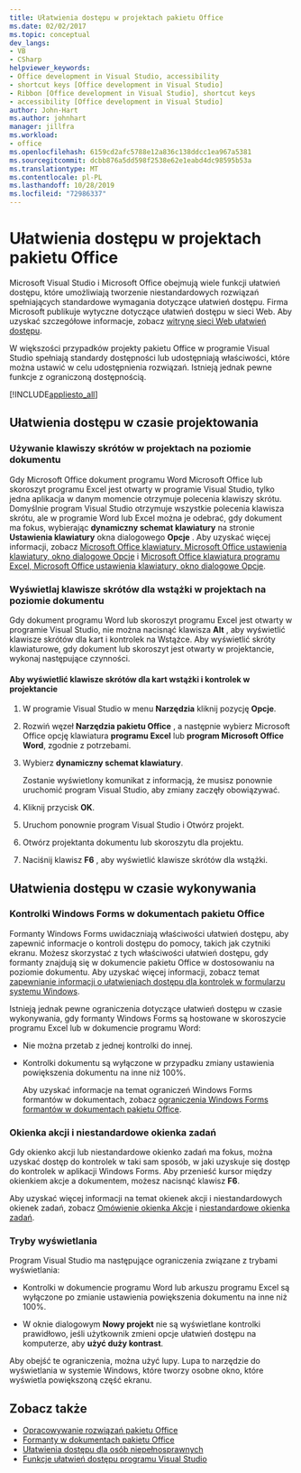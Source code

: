 ```yaml
---
title: Ułatwienia dostępu w projektach pakietu Office
ms.date: 02/02/2017
ms.topic: conceptual
dev_langs:
- VB
- CSharp
helpviewer_keywords:
- Office development in Visual Studio, accessibility
- shortcut keys [Office development in Visual Studio]
- Ribbon [Office development in Visual Studio], shortcut keys
- accessibility [Office development in Visual Studio]
author: John-Hart
ms.author: johnhart
manager: jillfra
ms.workload:
- office
ms.openlocfilehash: 6159cd2afc5788e12a836c138ddcc1ea967a5381
ms.sourcegitcommit: dcbb876a5dd598f2538e62e1eabd4dc98595b53a
ms.translationtype: MT
ms.contentlocale: pl-PL
ms.lasthandoff: 10/28/2019
ms.locfileid: "72986337"
---
```

# <a name="accessibility-in-office-projects"></a>Ułatwienia dostępu w projektach pakietu Office

Microsoft Visual Studio i Microsoft Office obejmują wiele funkcji ułatwień dostępu, które umożliwiają tworzenie niestandardowych rozwiązań spełniających standardowe wymagania dotyczące ułatwień dostępu. Firma Microsoft publikuje wytyczne dotyczące ułatwień dostępu w sieci Web. Aby uzyskać szczegółowe informacje, zobacz [witrynę sieci Web ułatwień dostępu](https://www.microsoft.com/accessibility/).

W większości przypadków projekty pakietu Office w programie Visual Studio spełniają standardy dostępności lub udostępniają właściwości, które można ustawić w celu udostępnienia rozwiązań. Istnieją jednak pewne funkcje z ograniczoną dostępnością.

[!INCLUDE[appliesto_all](../vsto/includes/appliesto-all-md.md)]

## <a name="accessibility-at-design-time"></a>Ułatwienia dostępu w czasie projektowania

### <a name="use-shortcut-keys-in-document-level-projects"></a>Używanie klawiszy skrótów w projektach na poziomie dokumentu
 Gdy Microsoft Office dokument programu Word Microsoft Office lub skoroszyt programu Excel jest otwarty w programie Visual Studio, tylko jedna aplikacja w danym momencie otrzymuje polecenia klawiszy skrótu. Domyślnie program Visual Studio otrzymuje wszystkie polecenia klawisza skrótu, ale w programie Word lub Excel można je odebrać, gdy dokument ma fokus, wybierając **dynamiczny schemat klawiatury** na stronie **Ustawienia klawiatury** okna dialogowego **Opcje** . Aby uzyskać więcej informacji, zobacz [Microsoft Office klawiatury, Microsoft Office ustawienia klawiatury, okno dialogowe Opcje](../vsto/microsoft-office-word-keyboard-microsoft-office-keyboard-settings-options-dialog-box.md) i [Microsoft Office klawiatura programu Excel, Microsoft Office ustawienia klawiatury, okno dialogowe Opcje](../vsto/microsoft-office-excel-keyboard-microsoft-office-keyboard-settings-options-dialog-box.md).

### <a name="display-shortcut-keys-for-the-ribbon-in-document-level-projects"></a>Wyświetlaj klawisze skrótów dla wstążki w projektach na poziomie dokumentu
 Gdy dokument programu Word lub skoroszyt programu Excel jest otwarty w programie Visual Studio, nie można nacisnąć klawisza **Alt** , aby wyświetlić klawisze skrótów dla kart i kontrolek na Wstążce. Aby wyświetlić skróty klawiaturowe, gdy dokument lub skoroszyt jest otwarty w projektancie, wykonaj następujące czynności.

#### <a name="to-view-shortcut-keys-for-ribbon-tabs-and-controls-in-the-designer"></a>Aby wyświetlić klawisze skrótów dla kart wstążki i kontrolek w projektancie

1. W programie Visual Studio w menu **Narzędzia** kliknij pozycję **Opcje**.

2. Rozwiń węzeł **Narzędzia pakietu Office** , a następnie wybierz Microsoft Office opcję klawiatura **programu Excel** lub **program Microsoft Office Word**, zgodnie z potrzebami.

3. Wybierz **dynamiczny schemat klawiatury**.

     Zostanie wyświetlony komunikat z informacją, że musisz ponownie uruchomić program Visual Studio, aby zmiany zaczęły obowiązywać.

4. Kliknij przycisk **OK**.

5. Uruchom ponownie program Visual Studio i Otwórz projekt.

6. Otwórz projektanta dokumentu lub skoroszytu dla projektu.

7. Naciśnij klawisz **F6** , aby wyświetlić klawisze skrótów dla wstążki.

## <a name="accessibility-at-run-time"></a>Ułatwienia dostępu w czasie wykonywania

### <a name="windows-forms-controls-on-office-documents"></a>Kontrolki Windows Forms w dokumentach pakietu Office
 Formanty Windows Forms uwidaczniają właściwości ułatwień dostępu, aby zapewnić informacje o kontroli dostępu do pomocy, takich jak czytniki ekranu. Możesz skorzystać z tych właściwości ułatwień dostępu, gdy formanty znajdują się w dokumencie pakietu Office w dostosowaniu na poziomie dokumentu. Aby uzyskać więcej informacji, zobacz temat [zapewnianie informacji o ułatwieniach dostępu dla kontrolek w formularzu systemu Windows](/dotnet/framework/winforms/controls/providing-accessibility-information-for-controls-on-a-windows-form).

 Istnieją jednak pewne ograniczenia dotyczące ułatwień dostępu w czasie wykonywania, gdy formanty Windows Forms są hostowane w skoroszycie programu Excel lub w dokumencie programu Word:

- Nie można przetab z jednej kontrolki do innej.

- Kontrolki dokumentu są wyłączone w przypadku zmiany ustawienia powiększenia dokumentu na inne niż 100%.

  Aby uzyskać informacje na temat ograniczeń Windows Forms formantów w dokumentach, zobacz [ograniczenia Windows Forms formantów w dokumentach pakietu Office](../vsto/limitations-of-windows-forms-controls-on-office-documents.md).

### <a name="actions-panes-and-custom-task-panes"></a>Okienka akcji i niestandardowe okienka zadań
 Gdy okienko akcji lub niestandardowe okienko zadań ma fokus, można uzyskać dostęp do kontrolek w taki sam sposób, w jaki uzyskuje się dostęp do kontrolek w aplikacji Windows Forms. Aby przenieść kursor między okienkiem akcje a dokumentem, możesz nacisnąć klawisz **F6**.

 Aby uzyskać więcej informacji na temat okienek akcji i niestandardowych okienek zadań, zobacz [Omówienie okienka Akcje](../vsto/actions-pane-overview.md) i [niestandardowe okienka zadań](../vsto/custom-task-panes.md).

### <a name="display-modes"></a>Tryby wyświetlania

Program Visual Studio ma następujące ograniczenia związane z trybami wyświetlania:

- Kontrolki w dokumencie programu Word lub arkuszu programu Excel są wyłączone po zmianie ustawienia powiększenia dokumentu na inne niż 100%.

- W oknie dialogowym **Nowy projekt** nie są wyświetlane kontrolki prawidłowo, jeśli użytkownik zmieni opcje ułatwień dostępu na komputerze, aby **użyć duży kontrast**.

Aby obejść te ograniczenia, można użyć lupy. Lupa to narzędzie do wyświetlania w systemie Windows, które tworzy osobne okno, które wyświetla powiększoną część ekranu.

## <a name="see-also"></a>Zobacz także

- [Opracowywanie rozwiązań pakietu Office](../vsto/developing-office-solutions.md)
- [Formanty w dokumentach pakietu Office](../vsto/controls-on-office-documents.md)
- [Ułatwienia dostępu dla osób niepełnosprawnych](../ide/reference/accessibility-for-people-with-disabilities.md)
- [Funkcje ułatwień dostępu programu Visual Studio](../ide/reference/accessibility-features-of-visual-studio.md)